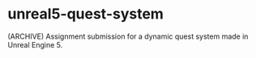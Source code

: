 # unreal5-quest-system
(ARCHIVE) Assignment submission for a dynamic quest system made in Unreal Engine 5.

